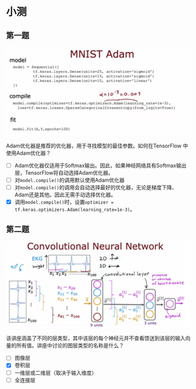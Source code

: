 # 小测

## 第一题

![](../../images/PixPin_2024-05-19_19-19-38.png)

Adam优化器是推荐的优化器，用于寻找模型的最佳参数。如何在TensorFlow 中使用Adam优化器？

- [ ] Adam优化器仅适用于Softmax输出。因此，如果神经网络具有Softmax输出层，TensorFlow将自动选择Adam优化器。
- [ ] 对`model.compile()`的调用默认使用Adam优化器
- [ ] 对`model.compile()`的调用会自动选择最好的优化器，无论是梯度下降、Adam还是其他。因此无需手动选择优化器。
- [x] 调用`model.compile()`时，设置`optimizer = tf.keras.optimizers.Adam(learning_rate=1e-3)`。

## 第二题

![](../../images/PixPin_2024-05-19_19-24-19.png)

该讲座涵盖了不同的层类型，其中该层的每个神经元并不查看馈送到该层的输入向量的所有值。讲座中讨论的图层类型的名称是什么？

- [ ] 图像层
- [x] 卷积层
- [ ] 一维层或二维层（取决于输入维度）
- [ ] 全连接层